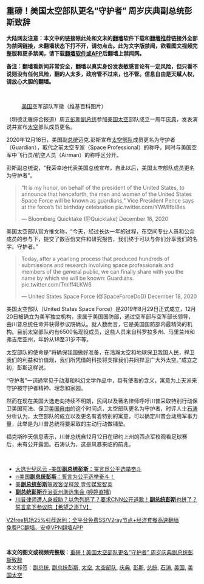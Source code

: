  <h2>重磅！美国太空部队更名“守护者” 周岁庆典副总统彭斯致辞</h2> <p class="notice"><b>大陆网友注意：本文中的链接除此处和文末的<a href="https://github.com/bannedbook/fanqiang" >翻墙</a>软件下载和<a href="https://github.com/killgcd/justmysocks/blob/master/README.md">翻墙推荐</a>链接外全部为禁网链接，未翻墙状态下打不开，请勿点击。此为文字版禁闻，欲看图文视频完整版和更多禁闻，请下载<a href="https://github.com/bannedbook/fanqiang">翻墙软件或APP</a>后翻墙上禁闻网。</p><p>备注：翻墙看新闻非常安全，翻墙以真实身份发表敏感言论有一定风险，但只看不说则没有任何风险，翻的人太多，政府管不过来，也不管。信息自由是天赋人权，请放心大胆的翻墙。</b></p>  <div class="entry"> <br /> <figure><figcaption class="wp-caption-text"><a href="https://www.bannedbook.org/bnews/tag/%e7%be%8e%e5%9b%bd/" class="st_tag internal_tag" rel="tag" title="标签 美国 下的日志">美国</a>空军部队军徽（维基百科图片）</figcaption></figure> <p>（明德沈雁综合报道）周五<a href="https://www.bannedbook.org/bnews/tag/%e5%bd%ad%e6%96%af/" class="st_tag internal_tag" rel="tag" title="标签 彭斯 下的日志">彭斯</a><a href="https://www.bannedbook.org/bnews/tag/%e5%89%af%e6%80%bb%e7%bb%9f/" class="st_tag internal_tag" rel="tag" title="标签 副总统 下的日志">副总统</a>参加<a href="https://www.bannedbook.org/bnews/tag/%E7%BE%8E%E5%9B%BD%E5%A4%AA%E7%A9%BA/" class="st_tag internal_tag" rel="tag" title="标签 美国太空 下的日志">美国太空</a>部队成立一周年<a href="https://www.bannedbook.org/bnews/tag/%E5%BA%86%E5%85%B8/" class="st_tag internal_tag" rel="tag" title="标签 庆典 下的日志">庆典</a>，发表演说并宣布<a href="https://www.bannedbook.org/bnews/tag/%e5%a4%aa%e7%a9%ba/" class="st_tag internal_tag" rel="tag" title="标签 太空 下的日志">太空</a>部队成员更名。</p> <p>2020年12月18日，美国副<a href="https://www.bannedbook.org/bnews/tag/%e6%80%bb%e7%bb%9f/" class="st_tag internal_tag" rel="tag" title="标签 总统 下的日志">总统</a>迈克.彭斯宣布<a href="https://www.bannedbook.org/bnews/tag/%E5%A4%AA%E7%A9%BA%E9%83%A8%E9%98%9F/" class="st_tag internal_tag" rel="tag" title="标签 太空部队 下的日志">太空部队</a>成员更名为守护者（Guardian），取代之前太空专家（Space Professional）的称呼，同时与美国空军中飞行员/航空人员（Airman）的称呼区分开。</p> <p>彭斯副总统说，“我荣幸地代表美国总统宣布，自此以后，美国太空部队成员更名为守护者”。</p>  <blockquote class="twitter-tweet" data-width="550" data-dnt="true"> <p>“It is my honor, on behalf of the president of the United States, to announce that henceforth, the men and women of the United States Space Force will be known as guardians,” Vice President Pence says at the force’s 1st birthday celebration pic.twitter.com/YWMIfbI8es</p> <p>&mdash; Bloomberg Quicktake (@Quicktake) December 18, 2020</p> </blockquote> <p>美国太空部队官方推文称，“今天，经过长达一年的过程，在空间专业人员和公众成员的参与下，提交了数百份文件和研究报告，我们终于可以与你们分享我们的名字。守护者。”</p>  <blockquote class="twitter-tweet" data-width="550" data-dnt="true"> <p>Today, after a yearlong process that produced hundreds of submissions and research involving space professionals and members of the general public, we can finally share with you the name by which we will be known: Guardians. pic.twitter.com/Tmlff4LKW6</p> <p>&mdash; United States Space Force (@SpaceForceDoD) December 18, 2020</p> </blockquote> <p>美国太空部队（United States Space Force）是2019年8月29日正式成立，12月20日被确立为美军独立机构，隶属于美国国防部，通过空军部与空军部长领导，由川普总统任命并获得参议院确认。就人数而言，它是美国国防部内最精简的机构。目前太空部队约有6500名现役成员，这些人员来自科罗拉多州、马里兰州和弗吉尼亚州，年龄从18至31岁不等。</p>  <p>太空部队的使命是“将确保我国做好准备，在浩瀚太空和地球保卫我国人民，捍卫我们的利益和价值观，我们所凭借的科技将支撑我们共同捍卫广大外太空。”成立之初，彭斯这样说。</p> <p>“守护者”一词通常见于动漫和科幻文学作品中，具有使者的含义，寓意为上天派来守护被守护者精神、理念和家园。</p> <p>然而在现在美国大选走向持续不明朗，民间以及著名律师呼吁川普采取特别行动保卫美国宪法、保卫<span class='wp_keywordlink'><a href="https://www.bannedbook.org/forum2/topic894.html" title="美国自由的故事" target="_blank">美国自由</a></span>的这个时间点，太空部队更名为守护者，时评人士<a href="https://www.bannedbook.org/bnews/tag/%e7%9f%b3%e6%b6%9b/" class="st_tag internal_tag" rel="tag" title="标签 石涛 下的日志">石涛</a>分析认为，太空部队的成立以及更名有着特别的寓意，可以确定川普会动用军事力量，此举是为川普总统将要采取的主动行动做铺垫。</p>  <p>福克斯昨天信息表示，川普总统自12月12日在纽约上州的西点军校观看足球赛后，未有公开露面。石涛认为，这是风暴来临的前兆。</p> <p>&nbsp;</p> <ul class='op-related-articles' title='相关阅读'> <li><a href='https://www.bannedbook.org/bnews/taiwannews/20201218/1450351.html' target='_blank'>大选世纪风云 -美国<b>副总统彭斯</b>：誓言爲公平选举奋斗</a></li> <li><a href='https://www.bannedbook.org/bnews/bannedvideo/20201218/1450280.html' target='_blank'>🔥美国<b>副总统彭斯</b>：誓言为公平选举奋斗！</a></li> <li><a href='https://www.bannedbook.org/bnews/worldnews/20201212/1446480.html' target='_blank'>美<b>副总统彭斯</b>等政客促释放 壹传媒黎智英</a></li> <li><a href='https://www.bannedbook.org/bnews/bannedvideo/20201205/1442311.html' target='_blank'><b>副总统彭斯</b>乔治亚州助选集会 (婷婷直播)</a></li> <li><a href='https://www.bannedbook.org/bnews/bannedvideo/20201118/1432895.html' target='_blank'>川普律师遭人身威胁？以色列怒了？要求CNN公开道歉！<b>副总统彭斯</b>也拼了？誓言拿下参议院【希望之声TV】</a></li> </ul> <p class="texttj"> <a href="https://github.com/bannedbook/fanqiang/wiki/V2ray%E6%9C%BA%E5%9C%BA" target="_blank">V2free机场25%引荐返利：全平台免费SS/V2ray节点+经济套餐高速翻墙</a><br/> <a href="https://github.com/bannedbook/fanqiang/wiki/%E7%A6%81%E9%97%BB%E7%BD%91%E5%AE%89%E5%8D%93%E7%BF%BB%E5%A2%99%E6%96%B0%E9%97%BBAPP" target="_blank">免费PC翻墙、安卓VPN翻墙APP</a></p><p>&nbsp;</p><a name='sharetosocial'></a>       <div><b>本文的图文或视频完整版</b>：<a href='https://www.bannedbook.org/bnews/comments/20201220/1451248.html'>重磅！美国太空部队更名“守护者” 周岁庆典副总统彭斯致辞</a></div>  </div><!--END ENTRY--> <div class="postfooter"> <div>本文标签：<a href="https://www.bannedbook.org/bnews/tag/%e5%89%af%e6%80%bb%e7%bb%9f/" rel="tag">副总统</a>, <a href="https://www.bannedbook.org/bnews/tag/%e5%89%af%e6%80%bb%e7%bb%9f%e5%bd%ad%e6%96%af/" rel="tag">副总统彭斯</a>, <a href="https://www.bannedbook.org/bnews/tag/%e5%a4%aa%e7%a9%ba/" rel="tag">太空</a>, <a href="https://www.bannedbook.org/bnews/tag/%E5%A4%AA%E7%A9%BA%E9%83%A8%E9%98%9F/" rel="tag">太空部队</a>, <a href="https://www.bannedbook.org/bnews/tag/%E5%BA%86%E5%85%B8/" rel="tag">庆典</a>, <a href="https://www.bannedbook.org/bnews/tag/%e5%bd%ad%e6%96%af/" rel="tag">彭斯</a>, <a href="https://www.bannedbook.org/bnews/tag/%e6%80%bb%e7%bb%9f/" rel="tag">总统</a>, <a href="https://www.bannedbook.org/bnews/tag/%e7%9f%b3%e6%b6%9b/" rel="tag">石涛</a>, <a href="https://www.bannedbook.org/bnews/tag/%e7%be%8e%e5%9b%bd/" rel="tag">美国</a>, <a href="https://www.bannedbook.org/bnews/tag/%E7%BE%8E%E5%9B%BD%E5%A4%AA%E7%A9%BA/" rel="tag">美国太空</a></div>  </div><!--END POSTFOOTER--> 